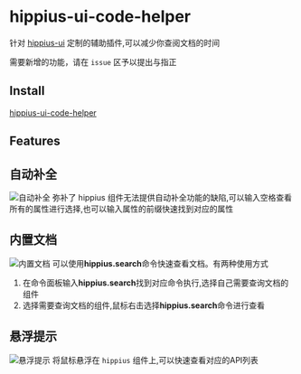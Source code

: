 # hippius-ui-code-helper

针对 [hippius-ui](http://hippius-ui.hips.hand-china.com/#/zh-CN/quickstart) 定制的辅助插件,可以减少你查阅文档的时间

需要新增的功能，请在 `issue` 区予以提出与指正

## Install

[hippius-ui-code-helper](https://marketplace.visualstudio.com/items?itemName=handMS.hippius-ui-code-helper)

## Features

## 自动补全
![自动补全](https://raw.githubusercontent.com/Xeonice/vscode-dataset-extension/master/images/auto-completion.gif)
弥补了 hippius 组件无法提供自动补全功能的缺陷,可以输入空格查看所有的属性进行选择,也可以输入属性的前缀快速找到对应的属性


## 内置文档
![内置文档](https://raw.githubusercontent.com/Xeonice/vscode-dataset-extension/master/images/doc.gif)
可以使用**hippius.search**命令快速查看文档。有两种使用方式
1. 在命令面板输入**hippius.search**找到对应命令执行,选择自己需要查询文档的组件
2. 选择需要查询文档的组件,鼠标右击选择**hippius.search**命令进行查看

## 悬浮提示
![悬浮提示](https://raw.githubusercontent.com/Xeonice/vscode-dataset-extension/master/images/hover.gif)
将鼠标悬浮在 `hippius` 组件上,可以快速查看对应的API列表




